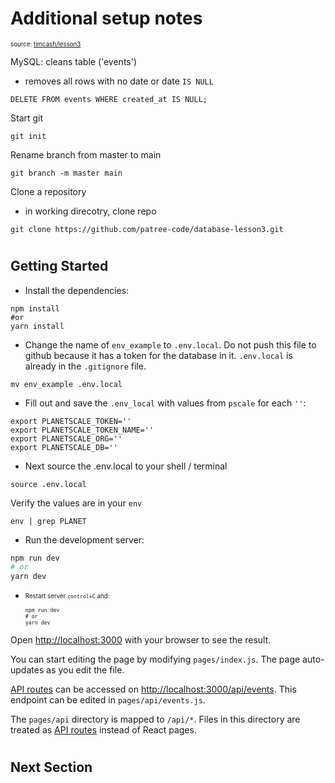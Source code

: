 # Additional setup notes
<sub><sup>source: [timcash/lesson3](https://github.com/timcash/lesson3)

MySQL: cleans table ('events')
- removes all rows with no date or date `IS NULL`

```
DELETE FROM events WHERE created_at IS NULL;
```

Start git
```
git init 
```

Rename branch from master to main
```
git branch -m master main
```

Clone a repository
- in working direcotry, clone repo
```
git clone https://github.com/patree-code/database-lesson3.git
```

#
## Getting Started

- Install the dependencies:
```
npm install
#or
yarn install
```

- Change the name of `env_example` to `.env.local`.
Do not push this file to github because it has a token for the database in it.
`.env.local` is already in the `.gitignore` file. 
```
mv env_example .env.local
```

- Fill out and save the `.env_local` with values from `pscale` for each `''`:
```
export PLANETSCALE_TOKEN=''
export PLANETSCALE_TOKEN_NAME=''
export PLANETSCALE_ORG=''
export PLANETSCALE_DB=''
```

- Next source the .env.local to your shell / terminal
```
source .env.local
```
Verify the values are in your `env`
```
env | grep PLANET
```

- Run the development server:
```bash
npm run dev
# or
yarn dev
```

- <sub><sup>Restart server `control+C` and:
    ```
    npm run dev
    # or
    yarn dev
    ```

Open [http://localhost:3000](http://localhost:3000) with your browser to see the result.

You can start editing the page by modifying `pages/index.js`. The page auto-updates as you edit the file.

[API routes](https://nextjs.org/docs/api-routes/introduction) can be accessed on [http://localhost:3000/api/events](http://localhost:3000/api/events). This endpoint can be edited in `pages/api/events.js`.

The `pages/api` directory is mapped to `/api/*`. Files in this directory are treated as [API routes](https://nextjs.org/docs/api-routes/introduction) instead of React pages.
#
## Next Section